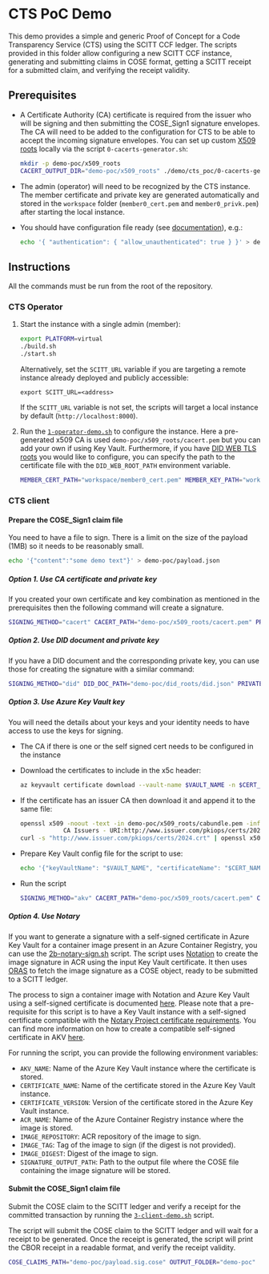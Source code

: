 # CTS PoC Demo

This demo provides a simple and generic Proof of Concept for a Code Transparency Service (CTS) using the SCITT CCF ledger. The scripts provided in this folder allow configuring a new SCITT CCF instance, generating and submitting claims in COSE format, getting a SCITT receipt for a submitted claim, and verifying the receipt validity. 

## Prerequisites

- A Certificate Authority (CA) certificate is required from the issuer who will be signing and then submitting the COSE_Sign1 signature envelopes. The CA will need to be added to the configuration for CTS to be able to accept the incoming signature envelopes. You can set up custom [X509 roots](../../docs/configuration.md#x509-roots) locally via the script `0-cacerts-generator.sh`:

    ```bash
    mkdir -p demo-poc/x509_roots
    CACERT_OUTPUT_DIR="demo-poc/x509_roots" ./demo/cts_poc/0-cacerts-generator.sh
    ```

- The admin (operator) will need to be recognized by the CTS instance. The member certificate and private key are generated automatically and stored in the `workspace` folder (`member0_cert.pem` and `member0_privk.pem`) after starting the local instance.

- You should have configuration file ready (see [documentation](../../docs/configuration.md#scitt-configuration)), e.g.:

    ```bash
    echo '{ "authentication": { "allow_unauthenticated": true } }' > demo-poc/configuration.json
    ```

## Instructions

All the commands must be run from the root of the repository.

### CTS Operator

1. Start the instance with a single admin (member):

    ```bash
    export PLATFORM=virtual
    ./build.sh
    ./start.sh
    ```

    Alternatively, set the `SCITT_URL` variable if you are targeting a remote instance already deployed and publicly accessible:

    ```
    export SCITT_URL=<address>
    ```

    If the `SCITT_URL` variable is not set, the scripts will target a local instance by default (`http://localhost:8000`).

2. Run the [`1-operator-demo.sh`](1-operator-demo.sh) to configure the instance. Here a pre-generated x509 CA is used `demo-poc/x509_roots/cacert.pem` but you can add your own if using Key Vault. Furthermore, if you have [DID WEB TLS roots](../../docs/configuration.md#did-web-tls-roots) you would like to configure, you can specify the path to the certificate file with the `DID_WEB_ROOT_PATH` environment variable.

    ```bash
    MEMBER_CERT_PATH="workspace/member0_cert.pem" MEMBER_KEY_PATH="workspace/member0_privk.pem" X509_ROOT_PATH="demo-poc/x509_roots/cacert.pem" SCITT_CONFIG_PATH="demo-poc/configuration.json" ./demo/cts_poc/1-operator-demo.sh
    ```

### CTS client

#### Prepare the COSE_Sign1 claim file

You need to have a file to sign. There is a limit on the size of the payload (1MB) so it needs to be reasonably small.

```bash
echo '{"content":"some demo text"}' > demo-poc/payload.json
```

##### Option 1. Use CA certificate and private key

If you created your own certificate and key combination as mentioned in the prerequisites then the following command will create a signature.

```bash
SIGNING_METHOD="cacert" CACERT_PATH="demo-poc/x509_roots/cacert.pem" PRIVATE_KEY_PATH="demo-poc/x509_roots/cacert_privk.pem" CLAIM_CONTENT_PATH="demo-poc/payload.json" COSE_CLAIMS_OUTPUT_PATH="demo-poc/payload.sig.cose" ./demo/cts_poc/2a-claim-generator.sh
```

##### Option 2. Use DID document and private key

If you have a DID document and the corresponding private key, you can use those for creating the signature with a similar command:

```bash
SIGNING_METHOD="did" DID_DOC_PATH="demo-poc/did_roots/did.json" PRIVATE_KEY_PATH="demo-poc/did_roots/key.pem" CLAIM_CONTENT_PATH="demo-poc/payload.json" COSE_CLAIMS_OUTPUT_PATH="demo-poc/payload.sig.cose" ./demo/cts_poc/2a-claim-generator.sh
```

##### Option 3. Use Azure Key Vault key

You will need the details about your keys and your identity needs to have access to use the keys for signing.

- The CA if there is one or the self signed cert needs to be configured in the instance
- Download the certificates to include in the x5c header:
    
    ```bash
    az keyvault certificate download --vault-name $VAULT_NAME -n $CERT_NAME -f demo-poc/x509_roots/cacert.pem -e PEM
    ```
- If the certificate has an issuer CA then download it and append it to the same file:

    ```bash
    openssl x509 -noout -text -in demo-poc/x509_roots/cabundle.pem -inform PEM | grep URI
                CA Issuers - URI:http://www.issuer.com/pkiops/certs/2024.crt
    curl -s "http://www.issuer.com/pkiops/certs/2024.crt" | openssl x509 >> demo-poc/x509_roots/cacert.pem
    ```
- Prepare Key Vault config file for the script to use:

    ```bash
    echo '{"keyVaultName": "$VAULT_NAME", "certificateName": "$CERT_NAME", "certificateVersion": "$CERT_VER"}' > demo-poc/akv.json
    ```
- Run the script

    ```bash
    SIGNING_METHOD="akv" CACERT_PATH="demo-poc/x509_roots/cacert.pem" CLAIM_CONTENT_PATH="demo-poc/payload.json" COSE_CLAIMS_OUTPUT_PATH="demo-poc/payload.sig.cose" AKV_CONFIG_PATH="demo-poc/akv.json" ./demo/cts_poc/2a-claim-generator.sh
    ```

##### Option 4. Use Notary

If you want to generate a signature with a self-signed certificate in Azure Key Vault for a container image present in an Azure Container Registry, you can use the [2b-notary-sign.sh](2b-notary-sign.sh) script. The script uses [Notation](https://github.com/notaryproject/notation) to create the image signature in ACR using the input Key Vault certificate. It then uses [ORAS](https://oras.land/) to fetch the image signature as a COSE object, ready to be submitted to a SCITT ledger.

The process to sign a container image with Notation and Azure Key Vault using a self-signed certificate is documented [here](https://learn.microsoft.com/azure/container-registry/container-registry-tutorial-sign-build-push). Please note that a pre-requisite for this script is to have a Key Vault instance with a self-signed certificate compatible with the [Notary Project certificate requirements](https://github.com/notaryproject/specifications/blob/main/specs/signature-specification.md#certificate-requirements). You can find more information on how to create a compatible self-signed certificate in AKV [here](https://learn.microsoft.com/azure/container-registry/container-registry-tutorial-sign-build-push#create-a-self-signed-certificate-in-akv-azure-cli). 

For running the script, you can provide the following environment variables:

- `AKV_NAME`: Name of the Azure Key Vault instance where the certificate is stored.
- `CERTIFICATE_NAME`: Name of the certificate stored in the Azure Key Vault instance.
- `CERTIFICATE_VERSION`: Version of the certificate stored in the Azure Key Vault instance.
- `ACR_NAME`: Name of the Azure Container Registry instance where the image is stored.
- `IMAGE_REPOSITORY`: ACR repository of the image to sign.
- `IMAGE_TAG`: Tag of the image to sign (if the digest is not provided).
- `IMAGE_DIGEST`: Digest of the image to sign.
- `SIGNATURE_OUTPUT_PATH`: Path to the output file where the COSE file containing the image signature will be stored.

#### Submit the COSE_Sign1 claim file

Submit the COSE claim to the SCITT ledger and verify a receipt for the committed transaction by running the [`3-client-demo.sh`](3-client-demo.sh) script.

The script will submit the COSE claim to the SCITT ledger and will wait for a receipt to be generated. Once the receipt is generated, the script will print the CBOR receipt in a readable format, and verify the receipt validity.

```bash
COSE_CLAIMS_PATH="demo-poc/payload.sig.cose" OUTPUT_FOLDER="demo-poc" ./demo/cts_poc/3-client-demo.sh
```


